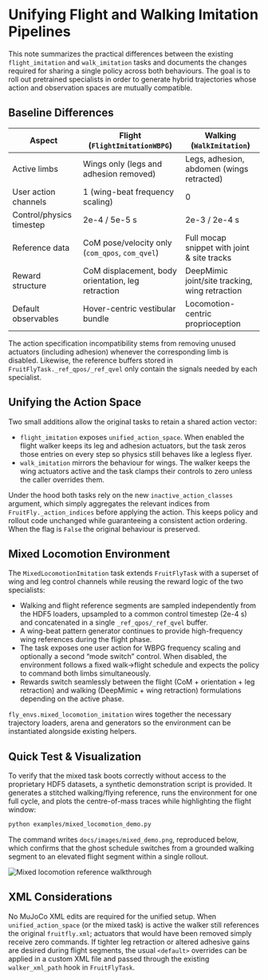 # Unifying Flight and Walking Imitation Pipelines

This note summarizes the practical differences between the existing
`flight_imitation` and `walk_imitation` tasks and documents the changes required
for sharing a single policy across both behaviours. The goal is to roll out
pretrained specialists in order to generate hybrid trajectories whose action and
observation spaces are mutually compatible.

## Baseline Differences

| Aspect | Flight (`FlightImitationWBPG`) | Walking (`WalkImitation`) |
| --- | --- | --- |
| Active limbs | Wings only (legs and adhesion removed) | Legs, adhesion, abdomen (wings retracted) |
| User action channels | 1 (wing-beat frequency scaling) | 0 |
| Control/physics timestep | 2e-4 / 5e-5 s | 2e-3 / 2e-4 s |
| Reference data | CoM pose/velocity only (`com_qpos`, `com_qvel`) | Full mocap snippet with joint & site tracks |
| Reward structure | CoM displacement, body orientation, leg retraction | DeepMimic joint/site tracking, wing retraction |
| Default observables | Hover-centric vestibular bundle | Locomotion-centric proprioception |

The action specification incompatibility stems from removing unused actuators
(including adhesion) whenever the corresponding limb is disabled. Likewise, the
reference buffers stored in `FruitFlyTask._ref_qpos/_ref_qvel` only contain the
signals needed by each specialist.

## Unifying the Action Space

Two small additions allow the original tasks to retain a shared action vector:

* `flight_imitation` exposes `unified_action_space`. When enabled the flight
  walker keeps its leg and adhesion actuators, but the task zeros those entries
  on every step so physics still behaves like a legless flyer.
* `walk_imitation` mirrors the behaviour for wings. The walker keeps the wing
  actuators active and the task clamps their controls to zero unless the caller
  overrides them.

Under the hood both tasks rely on the new `inactive_action_classes` argument,
which simply aggregates the relevant indices from
`FruitFly._action_indices` before applying the action. This keeps policy and
rollout code unchanged while guaranteeing a consistent action ordering. When the
flag is `False` the original behaviour is preserved.

## Mixed Locomotion Environment

The `MixedLocomotionImitation` task extends `FruitFlyTask` with a superset of
wing and leg control channels while reusing the reward logic of the two
specialists:

* Walking and flight reference segments are sampled independently from the HDF5
  loaders, upsampled to a common control timestep (2e-4 s) and concatenated in a
  single `_ref_qpos/_ref_qvel` buffer.
* A wing-beat pattern generator continues to provide high-frequency wing
  references during the flight phase.
* The task exposes one user action for WBPG frequency scaling and optionally a
  second “mode switch” control. When disabled, the environment follows a fixed
  walk→flight schedule and expects the policy to command both limbs
  simultaneously.
* Rewards switch seamlessly between the flight (CoM + orientation + leg
  retraction) and walking (DeepMimic + wing retraction) formulations depending on
  the active phase.

`fly_envs.mixed_locomotion_imitation` wires together the necessary trajectory
loaders, arena and generators so the environment can be instantiated alongside
existing helpers.

## Quick Test & Visualization

To verify that the mixed task boots correctly without access to the proprietary
HDF5 datasets, a synthetic demonstration script is provided. It generates a
stitched walking/flying reference, runs the environment for one full cycle, and
plots the centre-of-mass traces while highlighting the flight window:

```bash
python examples/mixed_locomotion_demo.py
```

The command writes `docs/images/mixed_demo.png`, reproduced below, which
confirms that the ghost schedule switches from a grounded walking segment to an
elevated flight segment within a single rollout.

![Mixed locomotion reference walkthrough](images/mixed_demo.png)

## XML Considerations

No MuJoCo XML edits are required for the unified setup. When `unified_action_space`
(or the mixed task) is active the walker still references the original
`fruitfly.xml`; actuators that would have been removed simply receive zero
commands. If tighter leg retraction or altered adhesive gains are desired during
flight segments, the usual `<default>` overrides can be applied in a custom XML
file and passed through the existing `walker_xml_path` hook in
`FruitFlyTask`.
